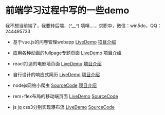 # 前端学习过程中写的一些demo

我不想当前端了，我要转后端，(*^__^*) 嘻嘻……
求职中，微信：win5do，QQ：244495733

* 基于vue.js的问卷管理webapp       <a href="http://win5do.cc/jianqn/#/" target="_blank">LiveDemo</a>    <a href="https://github.com/win5do/IFE/tree/master/task50-vue-questionnaire#readme" target="_blank">项目介绍</a>

* 应用各种动画的fullpage专题页面    <a href="http://win5do.cc/xx2" target="_blank">LiveDemo</a>    <a href="https://github.com/win5do/imooc/tree/master/xx2.ztgame.com#readme" target="_blank">项目介绍</a>

* react打造的电影墙页面     <a href="http://win5do.cc/photowall" target="_blank">LiveDemo</a>   <a href="https://github.com/win5do/imooc/tree/master/react-photoWall#readme" target="_blank">项目介绍</a>

* 自行设计的响应式简历     <a href="http://win5do.cc" target="_blank">LiveDemo</a>    <a href="https://github.com/win5do/imooc/tree/master/CV#readme" target="_blank">项目介绍</a>

* nodejs网络小爬虫     <a href="https://github.com/win5do/imooc/blob/master/nodejs%20study/http/savebyfs.js" target="_blank">SourceCode</a>      <a href="https://github.com/win5do/imooc/tree/master/nodejs%20study/http#readme" target="_blank">项目介绍</a>

* rem+flex布局的移动端页面 <a href="https://win5do.github.io/IFE/task11-mobile-web/" target="_blank">LiveDemo</a>    <a href="https://github.com/win5do/IFE/tree/master/task11-mobile-web" target="_blank">SourceCode</a>

* js jq css3分别实现瀑布流 <a href="https://win5do.github.io/imooc/waterpull-layout/js-wpl/" target="_blank">LiveDemo</a>    <a href="https://github.com/win5do/imooc/tree/master/waterpull-layout" target="_blank">SourceCode</a>
